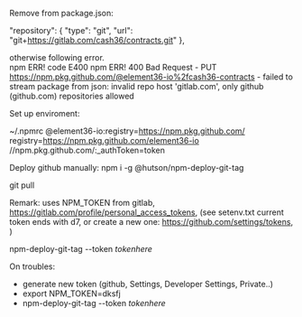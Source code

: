   
Remove from package.json:

 "repository": {
    "type": "git",
    "url": "git+https://gitlab.com/cash36/contracts.git"
  },

otherwise following error.   
npm ERR! code E400
npm ERR! 400 Bad Request - PUT https://npm.pkg.github.com/@element36-io%2fcash36-contracts - failed to stream package from json: invalid repo host 'gitlab.com', only github (github.com) repositories allowed

Set up enviroment:  


~/.npmrc
@element36-io:registry=https://npm.pkg.github.com/
registry=https://npm.pkg.github.com/element36-io
//npm.pkg.github.com/:_authToken=token

Deploy github manually: 
npm i -g @hutson/npm-deploy-git-tag

git pull

Remark: uses NPM_TOKEN from gitlab, https://gitlab.com/profile/personal_access_tokens, (see setenv.txt current token ends with d7, or create a new one: https://github.com/settings/tokens, )

npm-deploy-git-tag --token _tokenhere_ 

On troubles: 
- generate new token (github, Settings, Developer Settings, Private..)
- export NPM_TOKEN=dksfj
- npm-deploy-git-tag --token _tokenhere_ 


 